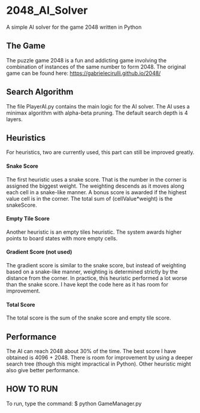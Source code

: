 # 2048_AI_Solver
A simple AI solver for the game 2048 written in Python

## The Game
The puzzle game 2048 is a fun and addicting game involving the combination of instances of the same number to form 2048.
The original game can be found here: https://gabrielecirulli.github.io/2048/

## Search Algorithm
The file PlayerAI.py contains the main logic for the AI solver.
The AI uses a minimax algorithm with alpha-beta pruning. The default search depth is 4 layers.

## Heuristics
For heuristics, two are currently used, this part can still be improved greatly.
#### Snake Score
The first heuristic uses a snake score. That is the number in the corner is assigned the biggest weight.
The weighting descends as it moves along each cell in a snake-like manner.
A bonus score is awarded if the highest value cell is in the corner.
The total sum of (cellValue*weight) is the snakeScore.
#### Empty Tile Score
Another heuristic is an empty tiles heuristic. The system awards higher points to board states with more empty cells.
#### Gradient Score (not used)
The gradient score is similar to the snake score, but instead of weighting based on a snake-like manner, weighting is
determined strictly by the distance from the corner.
In practice, this heuristic performed a lot worse than the snake score.
I have kept the code here as it has room for improvement.
#### Total Score
The total score is the sum of the snake score and empty tile score.

## Performance
The AI can reach 2048 about 30% of the time. The best score I have obtained is 4096 + 2048.
There is room for improvement by using a deeper search tree (though this might impractical in Python).
Other heuristic might also give better performance.

## HOW TO RUN
To run, type the command:
$ python GameManager.py
